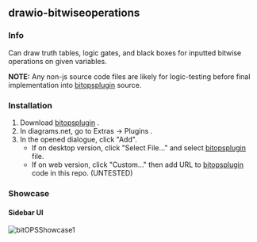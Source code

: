 ## drawio-bitwiseoperations

### Info

Can draw truth tables, logic gates, and black boxes for inputted bitwise operations on given variables.

__NOTE:__ Any non-js source code files are likely for logic-testing before final implementation into [bitopsplugin](bitops.js) source.

### Installation

1. Download [bitopsplugin](bitops.js) .
2. In diagrams.net, go to Extras -> Plugins .
3. In the opened dialogue, click "Add".
   - If on desktop version, click "Select File..." and select [bitopsplugin](bitops.js) file.
   - If on web version, click "Custom..." then add URL to [bitopsplugin](bitops.js) code in this repo. (UNTESTED)

### Showcase

#### Sidebar UI
![bitOPSShowcase1](https://i.imgur.com/2qoHajT.png)